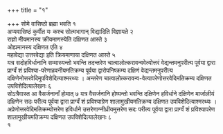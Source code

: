 +++
title = "१"

+++
सोमे वासिष्ठो ब्रह्मा भवति १  
अप्यवासिष्ठं कुर्वीत यः कश्च सोत्मभागान्
विद्यादिति विज्ञायते २  
राज्ञो मीयमानस्य क्रीयमाणस्येति दक्षिणत
आस्ते ३  
ओह्यमानस्य दक्षिणत एति ४  
महावेद्या उत्तरवेद्या इति
क्रियमाणाया दक्षिणत आस्ते ५  
यत्र सदोहविर्धानानि सम्मास्यन्तो
भवन्ति तदन्तरेण चात्वालोत्करावन्ववेत्योत्तरं वेद्यन्तमनुपरीत्य पूर्वया
द्वारा प्राग्वँ शं प्रविश्या-परेणाहवनीयमतिक्रम्य पूर्वया
द्वारोपनिष्क्रम्य दक्षिणं
वेद्यन्तमनुपरीत्य
दक्षिणेनोत्तरवेदिमुपविशेदित्याश्मरथ्यः
। अन्तरेण चात्वालोत्करावन्व-वेत्यापरेणोत्तरवेदिमतिक्रम्य दक्षिणत
उपविशेदित्यालेखनः ६  
सोऽत्रैवास्त आ वैसर्जनानाँ होमात् ७
यत्र वैसर्जनानि होष्यन्तो भवन्ति दक्षिणेन हविर्धाने दक्षिणेन
मार्जालीयं दक्षिणेन सदः परीत्य पूर्वया द्वारा
प्राग्वँ शं प्रविश्याग्रेण शालामुखीयमतिक्रम्य दक्षिणत
उपविशेदित्याश्मरथ्यः । अप्रेणोत्तरवेदिमतिक्रम्योत्तरेण
हविर्धाने उत्तरेणाग्नीध्रीयमुत्तरेण सदः परीत्य पूर्वया
द्वारा प्राग्वँ शं प्रविश्यापरेण शालामुखीयमतिक्रम्य दक्षिणत
उपविशेदित्यालेखनः ८  
१

